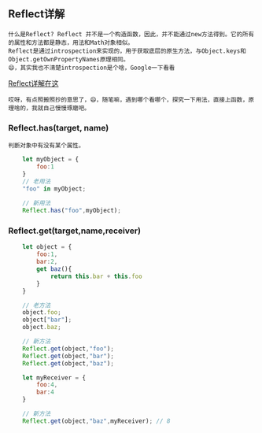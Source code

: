##  Reflect详解

<!-- create at 2020/09/22 -->

    什么是Reflect? Reflect 并不是一个构造函数，因此，并不能通过new方法得到。它的所有的属性和方法都是静态，用法和Math对象相似。
    Reflect是通过introspection来实现的，用于获取底层的原生方法，与Object.keys和Object.getOwnPropertyNames原理相同。
    😄，其实我也不清楚introspection是个啥，Google一下看看 

[Reflect详解在这](https://juejin.im/post/6844903511960846343)

    哎呀，有点照搬照抄的意思了，😄，随笔嘛，遇到哪个看哪个，探究一下用法，直接上函数，原理啥的，我就自己慢慢琢磨吧。


### Reflect.has(target, name)

    判断对象中有没有某个属性。

```javascript
    let myObject = {
        foo:1
    }
    // 老用法
    "foo" in myObject;
    
    // 新用法
    Reflect.has("foo",myObject);
```

### Reflect.get(target,name,receiver)

```javascript
    let object = {
        foo:1,
        bar:2,
        get baz(){
            return this.bar + this.foo
        }
    }

    // 老方法
    object.foo; 
    object["bar"];
    object.baz;

    // 新方法
    Reflect.get(object,"foo");
    Reflect.get(object,"bar");
    Reflect.get(object,"baz");

    let myReceiver = {
        foo:4,
        bar:4
    }

    // 新方法
    Reflect.get(object,"baz",myReceiver); // 8
```
